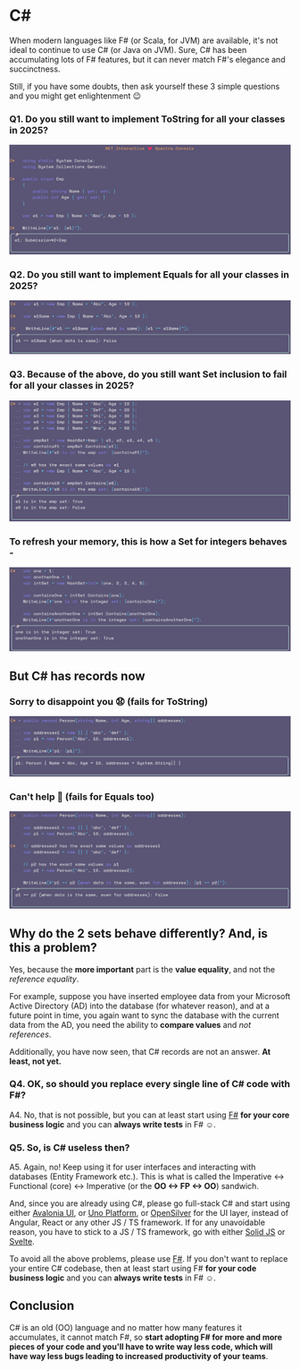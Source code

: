 # C#

When modern languages like F# (or Scala, for JVM) are available, it's not ideal to continue to use C# (or Java on JVM). Sure, C# has been accumulating lots of F# features, but it can never match F#'s elegance and succinctness.

Still, if you have some doubts, then ask yourself these 3 simple questions and you might get enlightenment 😉

### Q1. Do you still want to implement ToString for all your classes in 2025?

![ToString-problem](../screenshots/cs-to-string-problem.png)

### Q2. Do you still want to implement Equals for all your classes in 2025?

![Equals-problem](../screenshots/cs-equals-problem.png)

### Q3. Because of the above, do you still want Set inclusion to fail for all your classes in 2025?

![Set-Inclusion-problem](../screenshots/cs-set-inclusion-problem.png)

### To refresh your memory, this is how a Set for integers behaves -

![Integer-Set-Behavior](../screenshots/cs-integer-set-behavior.png)

## But C# has records now

### Sorry to disappoint you 😧 (fails for ToString)

![Records-ToString-problem](../screenshots/cs-records-to-string-problem.png)

### Can't help 😬 (fails for Equals too)

![Records-Equals-problem](../screenshots/cs-records-equals-problem.png)

## Why do the 2 sets behave differently? And, is this a problem?

Yes, because the **more important** part is the **value equality**, and not the *reference equality*.

For example, suppose you have inserted employee data from your Microsoft Active Directory (AD) into the database (for whatever reason), and at a future point in time, you again want to sync the database with the current data from the AD, you need the ability to **compare values** and *not references*.

Additionally, you have now seen, that C# records are not an answer. **At least, not yet.**

### Q4. OK, so should you replace every single line of C# code with F#?

A4. No, that is not possible, but you can at least start using [F#](https://fsharp.org/) **for your core business logic** and you can **always write tests** in F# ☺️.

### Q5. So, is C# useless then?

A5. Again, no! Keep using it for user interfaces and interacting with databases (Entity Framework etc.). This is what is called the Imperative <-> Functional (core) <-> Imperative (or the **OO <-> FP <-> OO**) sandwich.

And, since you are already using C#, please go full-stack C# and start using either [Avalonia UI](https://avaloniaui.net/), or [Uno Platform](https://platform.uno/), or [OpenSilver](https://opensilver.net/) for the UI layer, instead of Angular, React or any other JS / TS framework. If for any unavoidable reason, you have to stick to a JS / TS framework, go with either [Solid JS](https://www.solidjs.com/) or [Svelte](https://svelte.dev/).

To avoid all the above problems, please use [F#](https://fsharp.org/). If you don't want to replace your entire C# codebase, then at least start using F# **for your code business logic** and you can **always write tests** in F# ☺️.


## Conclusion

C# is an old (OO) language and no matter how many features it accumulates, it cannot match F#, so **start adopting F# for more and more pieces of your code and you'll have to write way less code, which will have way less bugs leading to increased productivity of your teams**.
